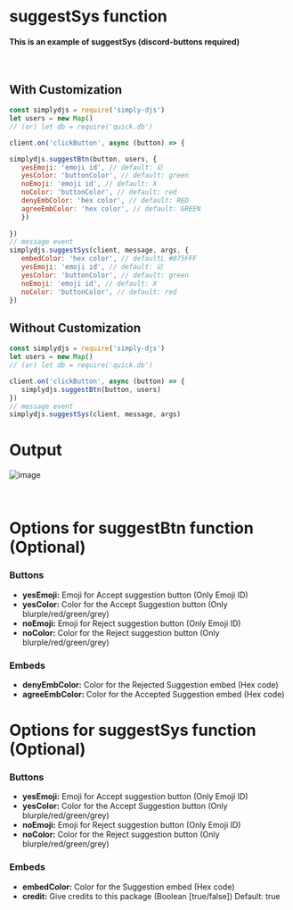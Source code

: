 # suggestSys function
#### This is an example of suggestSys (discord-buttons required)
<br>

## With Customization
```js
const simplydjs = require('simply-djs')
let users = new Map()
// (or) let db = require('quick.db')

client.on('clickButton', async (button) => {

simplydjs.suggestBtn(button, users, {
   yesEmoji: 'emoji id', // default: ☑️
   yesColor: 'buttonColor', // default: green 
   noEmoji: 'emoji id', // default: X
   noColor: 'buttonColor', // default: red
   denyEmbColor: 'hex color', // default: RED
   agreeEmbColor: 'hex color', // default: GREEN
   })
   
})
// message event
simplydjs.suggestSys(client, message, args, {
   embedColor: 'hex color', // defaultL #075FFF
   yesEmoji: 'emoji id', // default: ☑️
   yesColor: 'buttonColor', // default: green 
   noEmoji: 'emoji id', // default: X
   noColor: 'buttonColor', // default: red
})
```
## Without Customization
```js
const simplydjs = require('simply-djs')
let users = new Map()
// (or) let db = require('quick.db')

client.on('clickButton', async (button) => {
   simplydjs.suggestBtn(button, users)
})
// message event
simplydjs.suggestSys(client, message, args)
```
# Output
![image](https://user-images.githubusercontent.com/71836991/128165290-aa3f9c50-1fc3-4f5c-805d-e32e0e0b7be3.png)

<br>

# Options for suggestBtn function (Optional)
### Buttons
- **yesEmoji:** Emoji for Accept suggestion button (Only Emoji ID)
- **yesColor:** Color for the Accept Suggestion button (Only blurple/red/green/grey)
- **noEmoji:** Emoji for Reject suggestion button (Only Emoji ID)
- **noColor:** Color for the Reject suggestion button (Only blurple/red/green/grey)

### Embeds
- **denyEmbColor:** Color for the Rejected Suggestion embed (Hex code)
- **agreeEmbColor:** Color for the Accepted Suggestion embed (Hex code)

# Options for suggestSys function (Optional)
### Buttons
- **yesEmoji:** Emoji for Accept suggestion button (Only Emoji ID)
- **yesColor:** Color for the Accept Suggestion button (Only blurple/red/green/grey)
- **noEmoji:** Emoji for Reject suggestion button (Only Emoji ID)
- **noColor:** Color for the Reject suggestion button (Only blurple/red/green/grey)

### Embeds
- **embedColor:** Color for the Suggestion embed (Hex code)
- **credit:** Give credits to this package (Boolean [true/false]) Default: true
